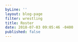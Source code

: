 ```yaml
---
byLine: ''
layout: blog-page
filter: wrestling
title: Roster
date: 2018-07-03 09:05:46 -0400
published: false
---
```

